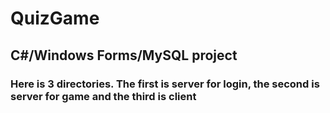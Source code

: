 # QuizGame
## C#/Windows Forms/MySQL project
### Here is 3 directories. The first is server for login, the second is server for game and the third is client
